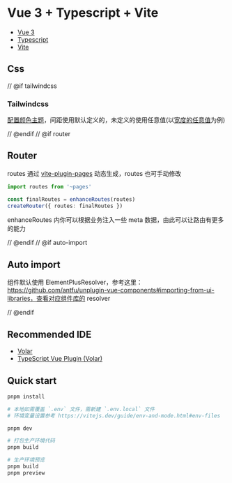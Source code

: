 # Vue 3 + Typescript + Vite

- [Vue 3](https://vuejs.org/)
- [Typescript](https://www.typescriptlang.org/)
- [Vite](https://vitejs.dev)

## Css

// @if tailwindcss
### Tailwindcss
[配置颜色主题](https://tailwindcss.com/docs/customizing-colors)，间距使用默认定义的，未定义的使用任意值(以[宽度的任意值](https://tailwindcss.com/docs/width#arbitrary-values)为例)

// @endif
// @if router
## Router
routes 通过 [vite-plugin-pages](https://github.com/hannoeru/vite-plugin-pages) 动态生成，routes 也可手动修改

```ts
import routes from '~pages'

const finalRoutes = enhanceRoutes(routes)
createRouter({ routes: finalRoutes })
```
enhanceRoutes 内你可以根据业务注入一些 meta 数据，由此可以让路由有更多的能力

// @endif
// @if auto-import
## Auto import
组件默认使用 ElementPlusResolver，参考这里：https://github.com/antfu/unplugin-vue-components#importing-from-ui-libraries，查看对应组件库的 resolver

// @endif
## Recommended IDE
- [Volar](https://marketplace.visualstudio.com/items?itemName=Vue.volar)
- [TypeScript Vue Plugin (Volar)](https://marketplace.visualstudio.com/items?itemName=Vue.vscode-typescript-vue-plugin)

## Quick start
```sh
pnpm install

# 本地如需覆盖 `.env` 文件，需新建 `.env.local` 文件
# 环境变量设置参考 https://vitejs.dev/guide/env-and-mode.html#env-files

pnpm dev

# 打包生产环境代码
pnpm build

# 生产环境预览
pnpm build
pnpm preview
```
